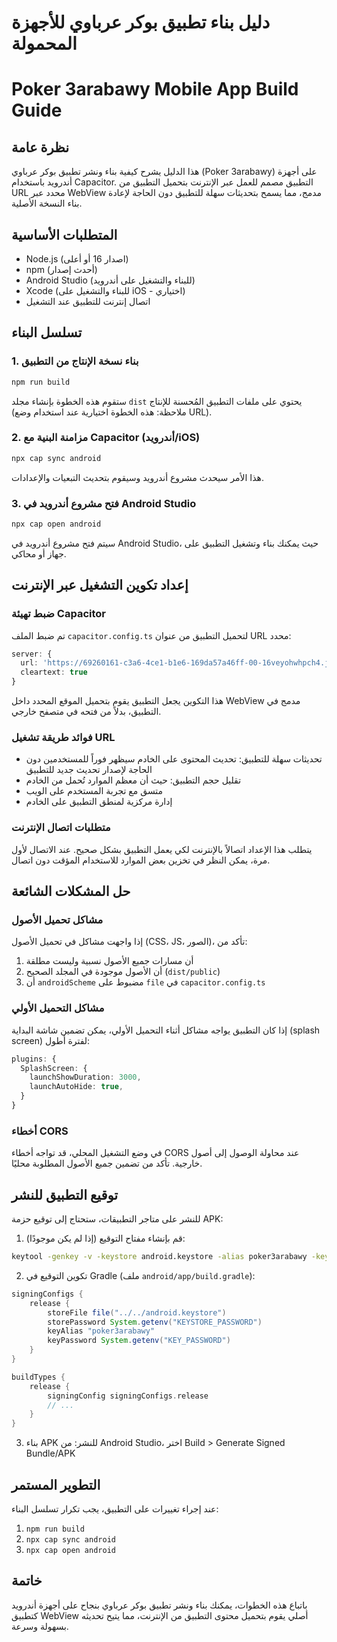 # دليل بناء تطبيق بوكر عرباوي للأجهزة المحمولة
# Poker 3arabawy Mobile App Build Guide

## نظرة عامة
هذا الدليل يشرح كيفية بناء ونشر تطبيق بوكر عرباوي (Poker 3arabawy) على أجهزة أندرويد باستخدام Capacitor. 
التطبيق مصمم للعمل عبر الإنترنت بتحميل التطبيق من URL محدد عبر WebView مدمج، مما يسمح بتحديثات سهلة للتطبيق دون الحاجة لإعادة بناء النسخة الأصلية.

## المتطلبات الأساسية
- Node.js (اصدار 16 أو أعلى)
- npm (أحدث إصدار)
- Android Studio (للبناء والتشغيل على أندرويد)
- Xcode (للبناء والتشغيل على iOS - اختياري)
- اتصال إنترنت للتطبيق عند التشغيل

## تسلسل البناء

### 1. بناء نسخة الإنتاج من التطبيق
```bash
npm run build
```
ستقوم هذه الخطوة بإنشاء مجلد `dist` يحتوي على ملفات التطبيق المُحسنة للإنتاج (ملاحظة: هذه الخطوة اختيارية عند استخدام وضع URL).

### 2. مزامنة البنية مع Capacitor (أندرويد/iOS)
```bash
npx cap sync android
```
هذا الأمر سيحدث مشروع أندرويد وسيقوم بتحديث التبعيات والإعدادات.

### 3. فتح مشروع أندرويد في Android Studio
```bash
npx cap open android
```
سيتم فتح مشروع أندرويد في Android Studio، حيث يمكنك بناء وتشغيل التطبيق على جهاز أو محاكي.

## إعداد تكوين التشغيل عبر الإنترنت

### ضبط تهيئة Capacitor
تم ضبط الملف `capacitor.config.ts` لتحميل التطبيق من عنوان URL محدد:

```typescript
server: {
  url: 'https://69260161-c3a6-4ce1-b1e6-169da57a46ff-00-16veyohwhpch4.janeway.replit.dev/auth',
  cleartext: true
}
```

هذا التكوين يجعل التطبيق يقوم بتحميل الموقع المحدد داخل WebView مدمج في التطبيق، بدلاً من فتحه في متصفح خارجي.

### فوائد طريقة تشغيل URL
- تحديثات سهلة للتطبيق: تحديث المحتوى على الخادم سيظهر فوراً للمستخدمين دون الحاجة لإصدار تحديث جديد للتطبيق
- تقليل حجم التطبيق: حيث أن معظم الموارد تُحمل من الخادم
- متسق مع تجربة المستخدم على الويب
- إدارة مركزية لمنطق التطبيق على الخادم

### متطلبات اتصال الإنترنت
يتطلب هذا الإعداد اتصالاً بالإنترنت لكي يعمل التطبيق بشكل صحيح. عند الاتصال لأول مرة، يمكن النظر في تخزين بعض الموارد للاستخدام المؤقت دون اتصال.

## حل المشكلات الشائعة

### مشاكل تحميل الأصول
إذا واجهت مشاكل في تحميل الأصول (CSS، JS، الصور)، تأكد من:
1. أن مسارات جميع الأصول نسبية وليست مطلقة
2. أن الأصول موجودة في المجلد الصحيح (`dist/public`)
3. أن `androidScheme` مضبوط على `file` في `capacitor.config.ts`

### مشاكل التحميل الأولي
إذا كان التطبيق يواجه مشاكل أثناء التحميل الأولي، يمكن تضمين شاشة البداية (splash screen) لفترة أطول:

```typescript
plugins: {
  SplashScreen: {
    launchShowDuration: 3000,
    launchAutoHide: true,
  }
}
```

### أخطاء CORS
في وضع التشغيل المحلي، قد تواجه أخطاء CORS عند محاولة الوصول إلى أصول خارجية. تأكد من تضمين جميع الأصول المطلوبة محليًا.

## توقيع التطبيق للنشر

للنشر على متاجر التطبيقات، ستحتاج إلى توقيع حزمة APK:

1. قم بإنشاء مفتاح التوقيع (إذا لم يكن موجودًا):
```bash
keytool -genkey -v -keystore android.keystore -alias poker3arabawy -keyalg RSA -keysize 2048 -validity 10000
```

2. تكوين التوقيع في Gradle (ملف `android/app/build.gradle`):
```gradle
signingConfigs {
    release {
        storeFile file("../../android.keystore")
        storePassword System.getenv("KEYSTORE_PASSWORD")
        keyAlias "poker3arabawy"
        keyPassword System.getenv("KEY_PASSWORD")
    }
}

buildTypes {
    release {
        signingConfig signingConfigs.release
        // ...
    }
}
```

3. بناء APK للنشر:
من Android Studio، اختر Build > Generate Signed Bundle/APK

## التطوير المستمر

عند إجراء تغييرات على التطبيق، يجب تكرار تسلسل البناء:
1. `npm run build`
2. `npx cap sync android`
3. `npx cap open android`

## خاتمة
باتباع هذه الخطوات، يمكنك بناء ونشر تطبيق بوكر عرباوي بنجاح على أجهزة أندرويد كتطبيق WebView أصلي يقوم بتحميل محتوى التطبيق من الإنترنت، مما يتيح تحديثه بسهولة وسرعة.